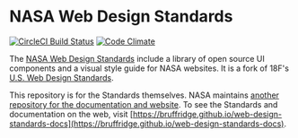 # NASA Web Design Standards
[![CircleCI Build Status](https://circleci.com/gh/bruffridge/web-design-standards/tree/develop.svg?style=shield)](https://circleci.com/gh/bruffridge/web-design-standards/tree/develop)
[![Code Climate](https://lima.codeclimate.com/github/bruffridge/web-design-standards/badges/gpa.svg)](https://lima.codeclimate.com/github/bruffridge/web-design-standards)

The [NASA Web Design Standards](https://bruffridge.github.io/web-design-standards-docs) include a library of open source UI components and a visual style guide for NASA websites. It is a fork of 18F's [U.S. Web Design Standards](https://github.com/18F/web-design-standards).

This repository is for the Standards themselves. NASA maintains [another repository for the documentation and website](https://github.com/bruffridge/web-design-standards-docs). To see the Standards and documentation on the web, visit [https://bruffridge.github.io/web-design-standards-docs](https://bruffridge.github.io/web-design-standards-docs).
